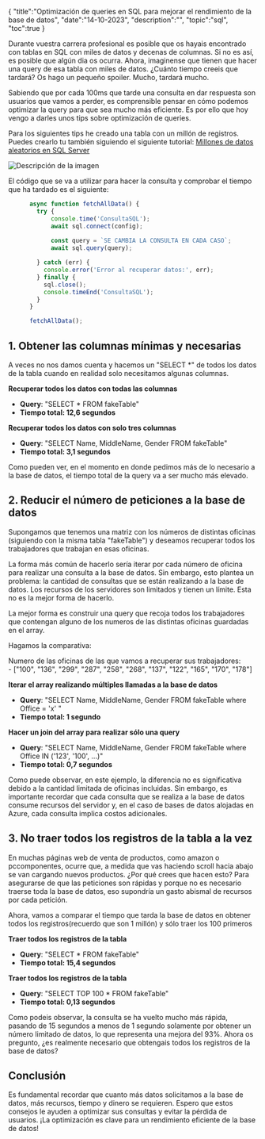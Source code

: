 {
  "title":"Optimización de queries en SQL para mejorar el rendimiento de la base de datos", 
  "date":"14-10-2023",
  "description":"",
  "topic":"sql",
  "toc":true
}


Durante vuestra carrera profesional es posible que os hayais encontrado con tablas en SQL con miles de datos y decenas de columnas. Si no es así, es posible que algún dia os ocurra. Ahora, imaginense que tienen que hacer una query de esa tabla con miles de datos. ¿Cuánto tiempo creeis que tardará? Os hago un pequeño spoiler. Mucho, tardará mucho.

Sabiendo que por cada 100ms que tarde una consulta en dar respuesta son usuarios que vamos a perder, es comprensible pensar en cómo podemos optimizar la query para que sea mucho más eficiente. Es por ello que hoy vengo a darles unos tips sobre optimización de queries.

Para los siguientes tips he creado una tabla con un millón de registros. Puedes crearlo tu también siguiendo el siguiente tutorial: [Millones de datos aleatorios en SQL Server](https://datoptim.com/millones-de-datos-aleatorios-en-sql-server/)

![Descripción de la imagen](/assets/resultado-sql-fake-table.png)

El código que se va a utilizar para hacer la consulta y comprobar el tiempo que ha tardado es el siguiente:
``` javascript
      async function fetchAllData() {
        try {
            console.time('ConsultaSQL');
            await sql.connect(config);
        
            const query = `SE CAMBIA LA CONSULTA EN CADA CASO`;
            await sql.query(query);

        } catch (err) {
          console.error('Error al recuperar datos:', err);
        } finally {
          sql.close();
          console.timeEnd('ConsultaSQL');
        }
      }

      fetchAllData();
  ```

## 1. Obtener las columnas mínimas y necesarias

A veces no nos damos cuenta y hacemos un "SELECT *" de todos los datos de la tabla cuando en realidad solo necesitamos algunas columnas. 

**Recuperar todos los datos con todas las columnas**
  - **Query**: "SELECT * FROM fakeTable"
  - **Tiempo total: 12,6 segundos**

**Recuperar todos los datos con solo tres columnas**
  - **Query**: "SELECT Name, MiddleName, Gender FROM fakeTable"
  - **Tiempo total: 3,1 segundos**

Como pueden ver, en el momento en donde pedimos más de lo necesario a la base de datos, el tiempo total de la query va a ser mucho más elevado.

## 2. Reducir el número de peticiones a la base de datos

Supongamos que tenemos una matriz con los números de distintas oficinas (siguiendo con la misma tabla "fakeTable") y deseamos recuperar todos los trabajadores que trabajan en esas oficinas.

La forma más común de hacerlo sería iterar por cada número de oficina para realizar una consulta a la base de datos. Sin embargo, esto plantea un problema: la cantidad de consultas que se están realizando a la base de datos. Los recursos de los servidores son limitados y tienen un límite. Esta no es la mejor forma de hacerlo.

La mejor forma es construir una query que recoja todos los trabajadores que contengan alguno de los numeros de las distintas oficinas guardadas en el array.

Hagamos la comparativa:

Numero de las oficinas de las que vamos a recuperar sus trabajadores:  
\- ["100", "136", "299", "287", "258", "268", "137", "122", "165", "170", "178"]

**Iterar el array realizando múltiples llamadas a la base de datos**
  - **Query**: "SELECT Name, MiddleName, Gender FROM fakeTable where Office = 'x' "
  - **Tiempo total: 1 segundo**

**Hacer un join del array para realizar sólo una query**
  - **Query**: "SELECT Name, MiddleName, Gender FROM fakeTable where Office IN ('123', '100', ...)"
  - **Tiempo total: 0,7 segundos**


Como puede observar, en este ejemplo, la diferencia no es significativa debido a la cantidad limitada de oficinas incluidas. Sin embargo, es importante recordar que cada consulta que se realiza a la base de datos consume recursos del servidor y, en el caso de bases de datos alojadas en Azure, cada consulta implica costos adicionales.

## 3. No traer todos los registros de la tabla a la vez

En muchas páginas web de venta de productos, como amazon o pccomponentes, ocurre que, a medida que vas haciendo scroll hacia abajo se van cargando nuevos productos. ¿Por qué crees que hacen esto? Para asegurarse de que las peticiones son rápidas y porque no es necesario traerse toda la base de datos, eso supondría un gasto abismal de recursos por cada petición.

Ahora, vamos a comparar el tiempo que tarda la base de datos en obtener todos los registros(recuerdo que son 1 millón) y sólo traer los 100 primeros

**Traer todos los registros de la tabla**
  - **Query**: "SELECT * FROM fakeTable"
  - **Tiempo total: 15,4 segundos**

**Traer todos los registros de la tabla**
  - **Query**: "SELECT TOP 100 * FROM fakeTable"
  - **Tiempo total: 0,13 segundos**

Como podeis observar, la consulta se ha vuelto mucho más rápida, pasando de 15 segundos a menos de 1 segundo solamente por obtener un número limitado de datos, lo que representa una mejora del 93%. Ahora os pregunto, ¿es realmente necesario que obtengais todos los registros de la base de datos?

## Conclusión
Es fundamental recordar que cuanto más datos solicitamos a la base de datos, más recursos, tiempo y dinero se requieren. Espero que estos consejos le ayuden a optimizar sus consultas y evitar la pérdida de usuarios. ¡La optimización es clave para un rendimiento eficiente de la base de datos!










